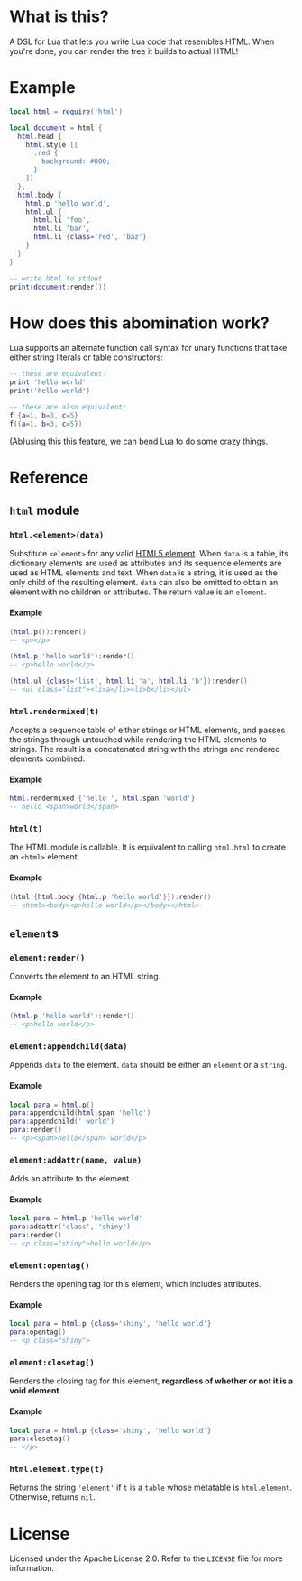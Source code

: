 # What is this?

A DSL for Lua that lets you write Lua code that resembles HTML. When you're
done, you can render the tree it builds to actual HTML!

# Example

```lua
local html = require('html')

local document = html {
  html.head {
    html.style [[
      .red {
        background: #800;
      }
    ]]
  },
  html.body {
    html.p 'hello world',
    html.ul {
      html.li 'foo',
      html.li 'bar',
      html.li {class='red', 'baz'}
    }
  }
}

-- write html to stdout
print(document:render())
```

# How does this abomination work?

Lua supports an alternate function call syntax for unary functions that take
either string literals or table constructors:

```lua
-- these are equivalent:
print 'hello world'
print('hello world')

-- these are also equivalent:
f {a=1, b=3, c=5}
f({a=1, b=3, c=5})
```

(Ab)using this this feature, we can bend Lua to do some crazy things.

# Reference
## `html` module
### `html.<element>(data)`

Substitute `<element>` for any valid [HTML5
element](http://www.w3.org/TR/html5/). When `data` is a table, its dictionary
elements are used as attributes and its sequence elements are used as HTML
elements and text. When `data` is a string, it is used as the only child of the
resulting element. `data` can also be omitted to obtain an element with no
children or attributes. The return value is an `element`.

#### Example

```lua
(html.p()):render()
-- <p></p>

(html.p 'hello world'):render()
-- <p>hello world</p>

(html.ul {class='list', html.li 'a', html.li 'b'}):render()
-- <ul class="list"><li>a</li><li>b</li></ul>
```

### `html.rendermixed(t)`

Accepts a sequence table of either strings or HTML elements, and passes the
strings through untouched while rendering the HTML elements to strings. The
result is a concatenated string with the strings and rendered elements
combined.

#### Example

```lua
html.rendermixed {'hello ', html.span 'world'}
-- hello <span>world</span>
```

### `html(t)`

The HTML module is callable. It is equivalent to calling `html.html` to create
an `<html>` element.

#### Example

```lua
(html {html.body {html.p 'hello world'}}):render()
-- <html><body><p>hello world</p></body></html>
```

## `element`s
### `element:render()`

Converts the element to an HTML string.

#### Example

```lua
(html.p 'hello world'):render()
-- <p>hello world</p>
```

### `element:appendchild(data)`

Appends `data` to the element. `data` should be either an `element` or a
`string`.

#### Example

```lua
local para = html.p()
para:appendchild(html.span 'hello')
para:appendchild(' world')
para:render()
-- <p><span>hello</span> world</p>
```

### `element:addattr(name, value)`

Adds an attribute to the element.

#### Example

```lua
local para = html.p 'hello world'
para:addattr('class', 'shiny')
para:render()
-- <p class="shiny">hello world</p>
```

### `element:opentag()`

Renders the opening tag for this element, which includes attributes.

#### Example

```lua
local para = html.p {class='shiny', 'hello world'}
para:opentag()
-- <p class="shiny">
```

### `element:closetag()`

Renders the closing tag for this element, **regardless of whether or not it is
a void element**.

#### Example

```lua
local para = html.p {class='shiny', 'hello world'}
para:closetag()
-- </p>
```

### `html.element.type(t)`

Returns the string `'element'` if `t` is a `table` whose metatable is
`html.element`. Otherwise, returns `nil`.

# License
Licensed under the Apache License 2.0. Refer to the `LICENSE` file for more
information.
